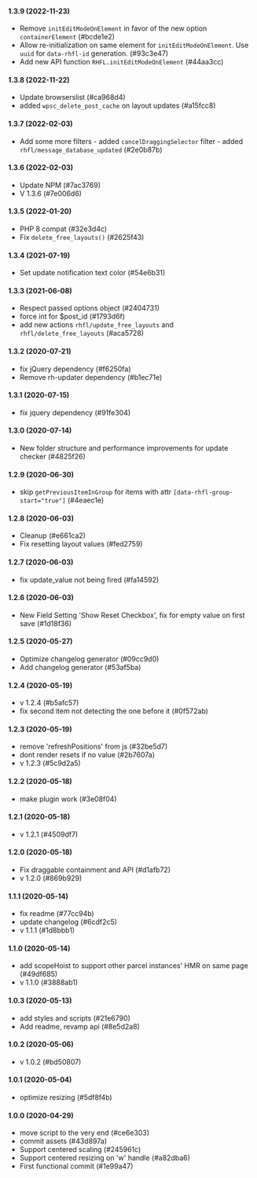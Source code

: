 #### 1.3.9 (2022-11-23)

- Remove `initEditModeOnElement` in favor of the new  option `containerElement` (#bcde1e2)
- Allow re-initialization on same element for `initEditModeOnElement`. Use `uuid` for `data-rhfl-id` generation. (#93c3e47)
- Add new API function `RHFL.initEditModeOnElement` (#44aa3cc)

#### 1.3.8 (2022-11-22)

- Update browserslist (#ca968d4)
- added `wpsc_delete_post_cache` on layout updates (#a15fcc8)

#### 1.3.7 (2022-02-03)

- Add some more filters  - added `cancelDraggingSelector` filter - added `rhfl/message_database_updated` (#2e0b87b)

#### 1.3.6 (2022-02-03)

- Update NPM (#7ac3769)
- V 1.3.6 (#7e006d6)

#### 1.3.5 (2022-01-20)

- PHP 8 compat (#32e3d4c)
- Fix `delete_free_layouts()` (#2625f43)

#### 1.3.4 (2021-07-19)

- Set update notification text color (#54e6b31)

#### 1.3.3 (2021-06-08)

- Respect passed options object (#2404731)
- force int for $post_id (#1793d6f)
- add new actions `rhfl/update_free_layouts` and `rhfl/delete_free_layouts` (#aca5728)

#### 1.3.2 (2020-07-21)

- fix jQuery dependency (#f6250fa)
- Remove rh-updater dependency (#b1ec71e)

#### 1.3.1 (2020-07-15)

- fix jquery dependency (#91fe304)

#### 1.3.0 (2020-07-14)

- New folder structure and performance improvements for update checker (#4825f26)

#### 1.2.9 (2020-06-30)

- skip `getPreviousItemInGroup` for items with attr `[data-rhfl-group-start="true"]` (#4eaec1e)

#### 1.2.8 (2020-06-03)

- Cleanup (#e661ca2)
- Fix resetting layout values (#fed2759)

#### 1.2.7 (2020-06-03)

- fix update_value not being fired (#fa14592)

#### 1.2.6 (2020-06-03)

- New Field Setting 'Show Reset Checkbox', fix for empty value on first save (#1d18f36)

#### 1.2.5 (2020-05-27)

- Optimize changelog generator (#09cc9d0)
- Add changelog generator (#53af5ba)

#### 1.2.4 (2020-05-19)

- v 1.2.4 (#b5afc57)
- fix second item not detecting the one before it (#0f572ab)

#### 1.2.3 (2020-05-19)

- remove 'refreshPositions' from js (#32be5d7)
- dont render resets if no value (#2b7607a)
- v 1.2.3 (#5c9d2a5)

#### 1.2.2 (2020-05-18)

- make plugin work (#3e08f04)

#### 1.2.1 (2020-05-18)

- v 1.2.1 (#4509df7)

#### 1.2.0 (2020-05-18)

- Fix draggable containment and API (#d1afb72)
- v 1.2.0 (#869b929)

#### 1.1.1 (2020-05-14)

- fix readme (#77cc94b)
- update changelog (#6cdf2c5)
- v 1.1.1 (#1d8bbb1)

#### 1.1.0 (2020-05-14)

- add scopeHoist to support other parcel instances'  HMR on same page (#49df685)
- v 1.1.0 (#3888ab1)

#### 1.0.3 (2020-05-13)

- add styles and scripts (#21e6790)
- Add readme, revamp api (#8e5d2a8)

#### 1.0.2 (2020-05-06)

- v 1.0.2 (#bd50807)

#### 1.0.1 (2020-05-04)

- optimize resizing (#5df8f4b)

#### 1.0.0 (2020-04-29)

- move script to the very end (#ce6e303)
- commit assets (#43d897a)
- Support centered scaling (#245961c)
- Support centered resizing on 'w' handle (#a82dba6)
- First functional commit (#1e99a47)

